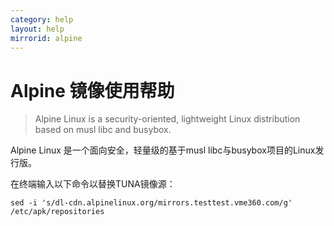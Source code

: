 ```yaml
---
category: help
layout: help
mirrorid: alpine
---
```


Alpine 镜像使用帮助
===================

> Alpine Linux is a security-oriented, lightweight Linux distribution based on musl libc and busybox.

Alpine Linux 是一个面向安全，轻量级的基于musl libc与busybox项目的Linux发行版。

在终端输入以下命令以替换TUNA镜像源：
```
sed -i 's/dl-cdn.alpinelinux.org/mirrors.testtest.vme360.com/g' /etc/apk/repositories
```
